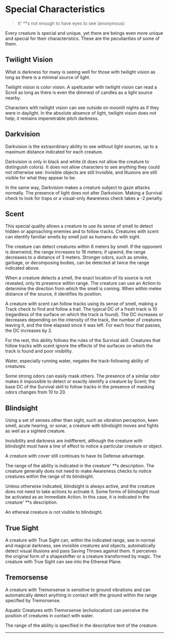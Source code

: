 # Special Characteristics

> It' \*\*s not enough to have eyes to see (anonymous)

Every creature is special and unique, yet there are beings even more unique and special for their characteristics. These are the peculiarities of some of them.

## Twilight Vision

What is darkness for many is seeing well for those with twilight vision as long as there is a minimal source of light.

Twilight vision is color vision.
A spellcaster with twilight vision can read a Scroll as long as there is even the dimmest of candles as a light source nearby.

Characters with twilight vision can see outside on moonlit nights as if they were in daylight.
In the absolute absence of light, twilight vision does not help; it remains impenetrable pitch darkness.

## Darkvision

Darkvision is the extraordinary ability to see without light sources, up to a maximum distance indicated for each creature.

Darkvision is only in black and white (it does not allow the creature to distinguish colors). It does not allow characters to see anything they could not otherwise see: Invisible objects are still Invisible, and Illusions are still visible for what they appear to be.

In the same way, Darkvision makes a creature subject to gaze attacks normally. The presence of light does not alter Darkvision.
Making a Survival check to look for traps or a visual-only Awareness check takes a -2 penalty.

## Scent

This special quality allows a creature to use its sense of smell to detect hidden or approaching enemies and to follow tracks. Creatures with scent can identify familiar smells by smell just as humans do with sight.

The creature can detect creatures within 6 meters by smell. If the opponent is downwind, the range increases to 18 meters; if upwind, the range decreases to a distance of 3 meters.
Stronger odors, such as smoke, garbage, or decomposing bodies, can be detected at twice the range indicated above.

When a creature detects a smell, the exact location of its source is not revealed, only its presence within range. The creature can use an Action to determine the direction from which the smell is coming. When within melee distance of the source, it identifies its position.

A creature with scent can follow tracks using its sense of smell, making a Track check to find and follow a trail. The typical DC of a fresh track is 10 (regardless of the surface on which the track is found). The DC increases or decreases depending on the intensity of the track, the number of creatures leaving it, and the time elapsed since it was left. For each hour that passes, the DC increases by 2.

For the rest, this ability follows the rules of the Survival skill. Creatures that follow tracks with scent ignore the effects of the surfaces on which the track is found and poor visibility.

Water, especially running water, negates the track-following ability of creatures.

Some strong odors can easily mask others. The presence of a similar odor makes it impossible to detect or exactly identify a creature by Scent; the base DC of the Survival skill to follow tracks in the presence of masking odors changes from 10 to 20.

## Blindsight

Using a set of senses other than sight, such as vibration perception, keen smell, acute hearing, or sonar, a creature with blindsight moves and fights as well as a sighted creature.

Invisibility and darkness are indifferent, although the creature with blindsight must have a line of effect to notice a particular creature or object.

A creature with cover still continues to have its Defense advantage.

The range of the ability is indicated in the creature' \*\*s description. The creature generally does not need to make Awareness checks to notice creatures within the range of its blindsight.

Unless otherwise indicated, blindsight is always active, and the creature does not need to take actions to activate it. Some forms of blindsight must be activated as an Immediate Action. In this case, it is indicated in the creature' \*\*s description.

An ethereal creature is not visible to blindsight.

## True Sight

A creature with True Sight can, within the indicated range, see in normal and magical darkness, see invisible creatures and objects, automatically detect visual illusions and pass Saving Throws against them. It perceives the original form of a shapeshifter or a creature transformed by magic. The creature with True Sight can see into the Ethereal Plane.

## Tremorsense

A creature with Tremorsense is sensitive to ground vibrations and can automatically detect anything in contact with the ground within the range specified by Tremorsense.

Aquatic Creatures with Tremorsense (echolocation) can perceive the position of creatures in contact with water.

The range of the ability is specified in the descriptive text of the creature.

---